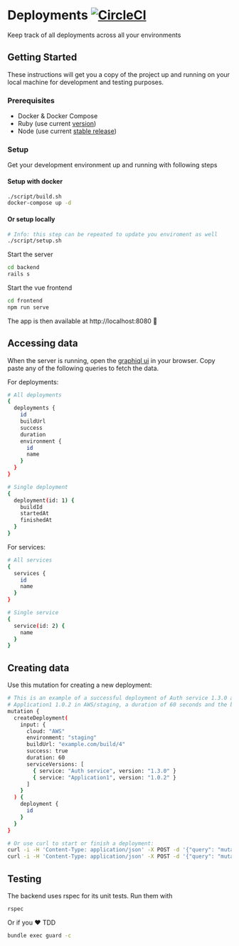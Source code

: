 # Deployments [![CircleCI](https://circleci.com/gh/joinez/deployments.svg?style=svg)](https://circleci.com/gh/joinez/deployments)

Keep track of all deployments across all your environments

## Getting Started

These instructions will get you a copy of the project up and running on your
local machine for development and testing purposes.

### Prerequisites

- Docker & Docker Compose
- Ruby (use current [version](backend/.ruby-version))
- Node (use current [stable release](https://nodejs.org/en/about/releases/))

### Setup

Get your development environment up and running with following steps

#### Setup with docker
```sh
./script/build.sh
docker-compose up -d
```
#### Or setup locally
```sh
# Info: this step can be repeated to update you enviroment as well
./script/setup.sh
```
Start the server
```sh
cd backend
rails s
```
Start the vue frontend
```sh
cd frontend
npm run serve
```
The app is then available at http://localhost:8080 🎉

## Accessing data

When the server is running, open the [graphiql ui](http://localhost:3000/graphiql) in your browser. Copy paste any of the following queries to fetch the data.

For deployments:

```sh
# All deployments
{
  deployments {
    id
    buildUrl
    success
    duration
    environment {
      id
      name
    }
  }
}

# Single deployment
{
  deployment(id: 1) {
    buildId
    startedAt
    finishedAt
  }
}
```

For services:

```sh
# All services
{
  services {
    id
    name
  }
}

# Single service
{
  service(id: 2) {
    name
  }
}
```

## Creating data

Use this mutation for creating a new deployment:

```sh
# This is an example of a successful deployment of Auth service 1.3.0 and
# Application1 1.0.2 in AWS/staging, a duration of 60 seconds and the build URL
mutation {
  createDeployment(
    input: {
      cloud: "AWS"
      environment: "staging"
      buildUrl: "example.com/build/4"
      success: true
      duration: 60
      serviceVersions: [
        { service: "Auth service", version: "1.3.0" }
        { service: "Application1", version: "1.0.2" }
      ]
    }
  ) {
    deployment {
      id
    }
  }
}

# Or use curl to start or finish a deployment:
curl -i -H 'Content-Type: application/json' -X POST -d '{"query": "mutation { startDeployment(input: { service: \"Application 3\", buildId: \"1\" }) { deployment { id } } }"}' localhost:3000/graphql
curl -i -H 'Content-Type: application/json' -X POST -d '{"query": "mutation { finishDeployment(input: { service: \"Application 3\", buildId: \"1\" }) { deployment { id } } }"}' localhost:3000/graphql
```

## Testing

The backend uses rspec for its unit tests. Run them with

```sh
rspec
```

Or if you️ ❤️  TDD

```sh
bundle exec guard -c
```
